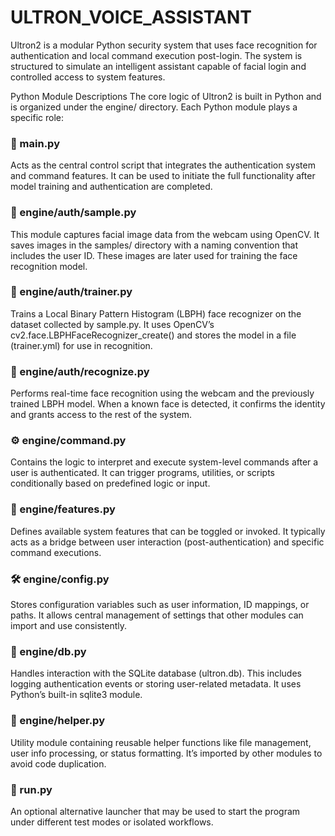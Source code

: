 # ULTRON_VOICE_ASSISTANT
Ultron2 is a modular Python security system that uses face recognition for authentication and local command execution post-login. The system is structured to simulate an intelligent assistant capable of facial login and controlled access to system features.

 Python Module Descriptions
The core logic of Ultron2 is built in Python and is organized under the engine/ directory. Each Python module plays a specific role:

### 🧠 main.py
Acts as the central control script that integrates the authentication system and command features. It can be used to initiate the full functionality after model training and authentication are completed.

### 📁 engine/auth/sample.py
This module captures facial image data from the webcam using OpenCV. It saves images in the samples/ directory with a naming convention that includes the user ID. These images are later used for training the face recognition model.

### 🧠 engine/auth/trainer.py
Trains a Local Binary Pattern Histogram (LBPH) face recognizer on the dataset collected by sample.py. It uses OpenCV’s cv2.face.LBPHFaceRecognizer_create() and stores the model in a file (trainer.yml) for use in recognition.

### 🔐 engine/auth/recognize.py
Performs real-time face recognition using the webcam and the previously trained LBPH model. When a known face is detected, it confirms the identity and grants access to the rest of the system.

### ⚙️ engine/command.py
Contains the logic to interpret and execute system-level commands after a user is authenticated. It can trigger programs, utilities, or scripts conditionally based on predefined logic or input.

### 🧰 engine/features.py
Defines available system features that can be toggled or invoked. It typically acts as a bridge between user interaction (post-authentication) and specific command executions.

### 🛠️ engine/config.py
Stores configuration variables such as user information, ID mappings, or paths. It allows central management of settings that other modules can import and use consistently.

### 🔄 engine/db.py
Handles interaction with the SQLite database (ultron.db). This includes logging authentication events or storing user-related metadata. It uses Python’s built-in sqlite3 module.

### 🧪 engine/helper.py
Utility module containing reusable helper functions like file management, user info processing, or status formatting. It’s imported by other modules to avoid code duplication.

### 🧠 run.py
An optional alternative launcher that may be used to start the program under different test modes or isolated workflows.
